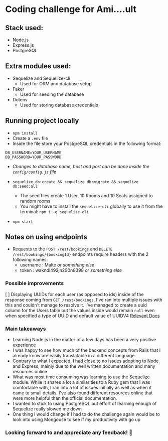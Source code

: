 # Coding challenge for Ami....ult

## Stack used:
* Node.js
* Express.js
* PostgreSQL

## Extra modules used:
* Sequelize and Sequelize-cli
  * Used for ORM and database setup
* Faker
  * Used for seeding the database
* Dotenv
  * Used for storing database credentials

## Running project locally
* ```npm install```
* Create a ```.env``` file
* Inside the file store your PostgreSQL credentials in the following format:
```
DB_USERNAME=YOUR_USERNAME
DB_PASSWORD=YOUR_PASSWORD
```
* *Changes to database name, host and port can be done inside the ```config/config.js``` file*
  
* ```sequelize db:create && sequelize db:migrate && sequelize db:seed:all```
  * The seed files create 1 User, 10 Rooms and 10 Seats assigned to random rooms
  * You might have to install the ```sequelize-cli``` globally to use it from the terminal: ```npm i -g sequelize-cli```
* ```npm start```

## Notes on using endpoints
* Requests to the ```POST /rest/bookings``` and ```DELETE /rest/bookings/{bookingId}``` endpoints require headers with the 2 following names:
  * username : Malte *or something else*
  * token : wakndi492jn290n8398 *or something else*
  
### Possible improvements
[ ] Displaying UUIDs for each user (as opposed to ids) inside of the response coming from ```GET /rest/bookings```. I've ran into multiple issues with this and couldn't manage to resolve it. I've managed to create a uuid column for the Users table but the values inside would remain ```null``` even when specified a type of UUID and default value of UUIDV4 [Relevant Docs](https://sequelize.org/v3/api/datatypes/)

### Main takeaways
* Learning Node.js in the matter of a few days has been a very positive experience
* I was happy to see how much of the backend concepts from Rails that I already know are easily translatable in a different language
* Contrary to what I expected, I had close to no issues adopting to Node and Express, mainly due to the well written documentation and many resources online
* What was most time consuming was learning to use the Sequelize module. While it shares a lot a similarities to a Ruby gem that I was comfortable with, I ran into a lot of issues initially as well as when it came to small details. I've also found different resources online that were more helpful than the official documentation.
* I wanted to stick to using PostgreSQL but effort of learning enough of Sequelize really slowed me down
* One thing I would change if I had to do the challenge again would be to look into using Mongoose to see if my productivity with go up

### Looking forward to and appreciate any feedback! 🌱
